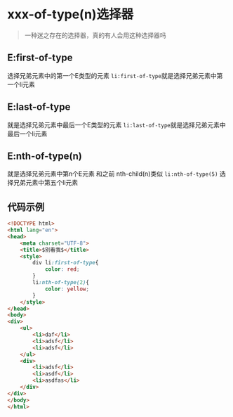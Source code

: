 # xxx-of-type(n)选择器
>一种迷之存在的选择器，真的有人会用这种选择器吗
## E:first-of-type
选择兄弟元素中的第一个E类型的元素
`li:first-of-type`就是选择兄弟元素中第一个li元素
## E:last-of-type 
就是选择兄弟元素中最后一个E类型的元素
`li:last-of-type`就是选择兄弟元素中最后一个li元素
## E:nth-of-type(n)
就是选择兄弟元素中第n个E元素 和之前 nth-child(n)类似
`li:nth-of-type(5)` 选择兄弟元素中第五个li元素
## 代码示例
```html
<!DOCTYPE html>
<html lang="en">
<head>
    <meta charset="UTF-8">
    <title>$别看我$</title>
    <style>
        div li:first-of-type{
            color: red;
        }
        li:nth-of-type(2){
            color: yellow;
        }
    </style>
</head>
<body>
<div>
    <ul>
        <li>daf</li>
        <li>adsf</li>
        <li>adsf</li>
    </ul>
    <div>
        <li>adsf</li>
        <li>asdf</li>
        <li>asdfas</li>
    </div>
</div>
</body>
</html>
```